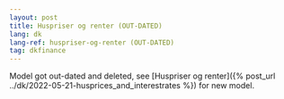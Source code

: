 ```yaml
---
layout: post
title: Huspriser og renter (OUT-DATED)
lang: dk
lang-ref: huspriser-og-renter (OUT-DATED)
tag: dkfinance
---
```


Model got out-dated and deleted, see [Huspriser og renter]({% post_url ../dk/2022-05-21-husprices_and_interestrates %}) for new model.
